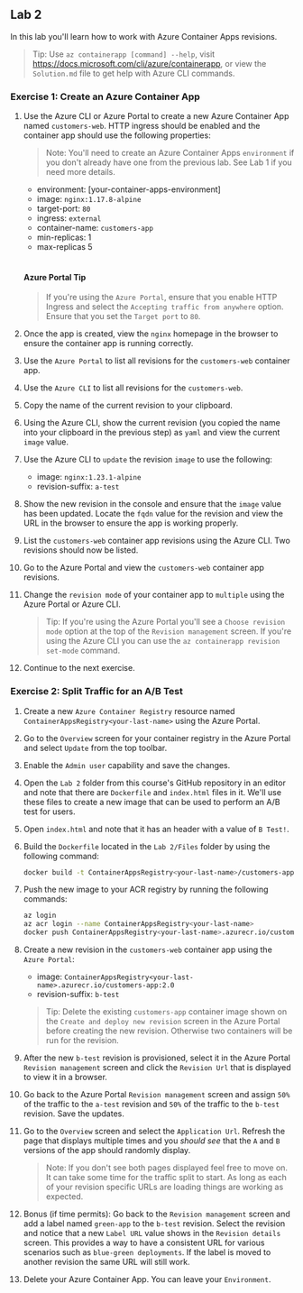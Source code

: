 ## Lab 2

In this lab you'll learn how to work with Azure Container Apps revisions.

> Tip: Use `az containerapp [command] --help`, visit https://docs.microsoft.com/cli/azure/containerapp, or view the `Solution.md` file to get help with Azure CLI commands.

### Exercise 1: Create an Azure Container App
 
1. Use the Azure CLI or Azure Portal to create a new Azure Container App named `customers-web`. HTTP ingress should be enabled and the container app should use the following properties:

    > Note: You'll need to create an Azure Container Apps `environment` if you don't already have one from the previous lab. See Lab 1 if you need more details.

    - environment: [your-container-apps-environment]
    - image: `nginx:1.17.8-alpine`
    - target-port: `80`
    - ingress: `external`
    - container-name: `customers-app`
    - min-replicas: 1 
    - max-replicas 5

    <br />

    #### Azure Portal Tip

    > If you're using the `Azure Portal`, ensure that you enable HTTP Ingress and select the `Accepting traffic from anywhere` option. Ensure that you set the `Target port` to `80`.

1. Once the app is created, view the `nginx` homepage in the browser to ensure the container app is running correctly.

1. Use the `Azure Portal` to list all revisions for the `customers-web` container app.

1. Use the `Azure CLI` to list all revisions for the `customers-web`. 

1. Copy the name of the current revision to your clipboard.

1. Using the Azure CLI, show the current revision (you copied the name into your clipboard in the previous step) as `yaml` and view the current `image` value.

1. Use the Azure CLI to `update` the revision `image` to use the following:

    - image: `nginx:1.23.1-alpine`
    - revision-suffix: `a-test`

1. Show the new revision in the console and ensure that the `image` value has been updated. Locate the `fqdn` value for the revision and view the URL in the browser to ensure the app is working properly.

1. List the `customers-web` container app revisions using the Azure CLI. Two revisions should now be listed.

1. Go to the Azure Portal and view the `customers-web` container app revisions.

1. Change the `revision mode` of your container app to `multiple` using the Azure Portal or Azure CLI.

    > Tip: If you're using the Azure Portal you'll see a `Choose revision mode` option at the top of the `Revision management` screen. If you're using the Azure CLI you can use the `az containerapp revision set-mode` command.

1. Continue to the next exercise.

### Exercise 2: Split Traffic for an A/B Test

1. Create a new `Azure Container Registry` resource named `ContainerAppsRegistry<your-last-name>` using the Azure Portal. 

1. Go to the `Overview` screen for your container registry in the Azure Portal and select `Update` from the top toolbar. 

1. Enable the `Admin user` capability and save the changes.

1. Open the `Lab 2` folder from this course's GitHub repository in an editor and note that there are `Dockerfile` and `index.html` files in it. We'll use these files to create a new image that can be used to perform an A/B test for users.

1. Open `index.html` and note that it has an header with a value of `B Test!`.

1. Build the `Dockerfile` located in the `Lab 2/Files` folder by using the following command:

    ```bash
    docker build -t ContainerAppsRegistry<your-last-name>/customers-app:2.0 .
    ```

1. Push the new image to your ACR registry by running the following commands:

    ```bash
    az login
    az acr login --name ContainerAppsRegistry<your-last-name>
    docker push ContainerAppsRegistry<your-last-name>.azurecr.io/customers-app:2.0
    ```

1. Create a new revision in the `customers-web` container app using the `Azure Portal`:

    - image: `ContainerAppsRegistry<your-last-name>.azurecr.io/customers-app:2.0`
    - revision-suffix: `b-test`

    > Tip: Delete the existing `customers-app` container image shown on the `Create and deploy new revision` screen in the Azure Portal before creating the new revision. Otherwise two containers will be run for the revision.

1. After the new `b-test` revision is provisioned, select it in the Azure Portal `Revision management` screen and click the `Revision Url` that is displayed to view it in a browser.

1. Go back to the Azure Portal `Revision management` screen and assign `50%` of the traffic to the `a-test` revision and `50%` of the traffic to the `b-test` revision. Save the updates.

1. Go to the `Overview` screen and select the `Application Url`. Refresh the page that displays multiple times and you *should see* that the `A` and `B` versions of the app should randomly display. 

    > Note: If you don't see both pages displayed feel free to move on. It can take some time for the traffic split to start. As long as each of your revision specific URLs are loading things are working as expected.

1. Bonus (if time permits): Go back to the `Revision management` screen and add a label named `green-app` to the `b-test` revision. Select the revision and notice that a new `Label URL` value shows in the `Revision details` screen. This provides a way to have a consistent URL for various scenarios such as `blue-green deployments`. If the label is moved to another revision the same URL will still work.

1. Delete your Azure Container App. You can leave your `Environment`.
